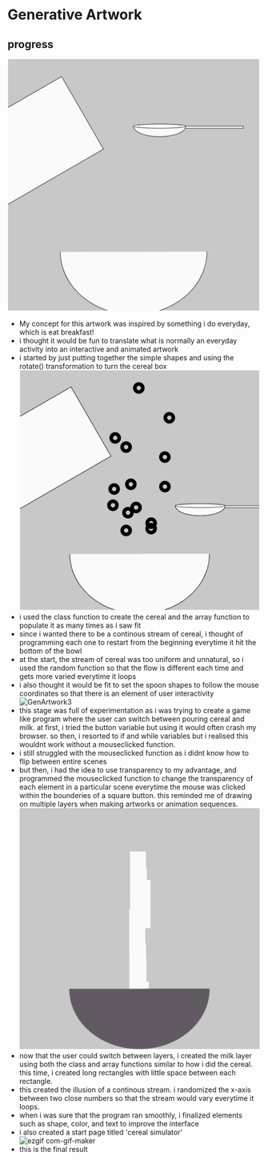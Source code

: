 # Generative Artwork
## progress
![GenArtwork1](IMgenartwork.png)
- My concept for this artwork was inspired by something i do everyday, which is eat breakfast!
- i thought it would be fun to translate what is normally an everyday activity into an interactive and animated artwork
- i started by just putting together the simple shapes and using the rotate() transformation to turn the cereal box
![GenArtwork2](IMgenartwork2.png)
- i used the class function to create the cereal and the array function to populate it as many times as i saw fit
- since i wanted there to be a continous stream of cereal, i thought of programming each one to restart from the beginning everytime it hit the bottom of the bowl
- at the start, the stream of cereal was too uniform and unnatural, so i used the random function so that the flow is different each time and gets more varied everytime it loops
- i also thought it would be fit to set the spoon shapes to follow the mouse coordinates so that there is an element of user interactivity
![GenArtwork3](IMgenartwork3.png)
- this stage was full of experimentation as i was trying to create a game like program where the user can switch between pouring cereal and milk. at first, i tried the button variable but using it would often crash my browser. so then, i resorted to if and while variables but i realised this wouldnt work without a mouseclicked function.
- i still struggled with the mouseclicked function as i didnt know how to flip between entire scenes
- but then, i had the idea to use transparency to my advantage, and programmed the mouseclicked function to change the transparency of each element in a particular scene everytime the mouse was clicked within the bounderies of a square button. this reminded me of drawing on multiple layers when making artworks or animation sequences.
![GenArtwork4](IMgenartwork4.png)
- now that the user could switch between layers, i created the milk layer using both the class and array functions similar to how i did the cereal. this time, i created long rectangles with little space between each rectangle.
- this created the illusion of a continous stream. i randomized the x-axis between two close numbers so that the stream would vary everytime it loops.
- when i was sure that the program ran smoothly, i finalized elements such as shape, color, and text to improve the interface
- i also created a start page titled 'cereal simulator'
![ezgif com-gif-maker](https://user-images.githubusercontent.com/98512587/153926227-19f65ba1-f5c2-4854-96dc-2907d66750d4.gif)
- this is the final result

